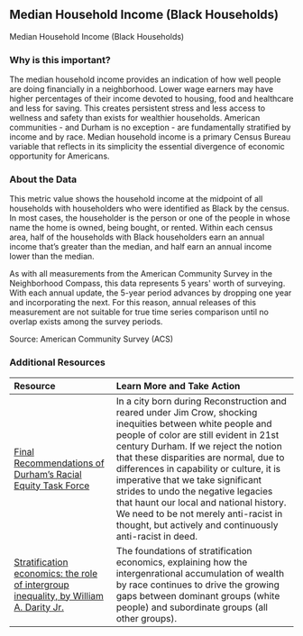 ## Median Household Income (Black Households)
Median Household Income (Black Households)

### Why is this important?
The median household income provides an indication of how well people are doing financially in a neighborhood. Lower wage earners may have higher percentages of their income devoted to housing, food and healthcare and less for saving. This creates persistent stress and less access to wellness and safety than exists for wealthier households. American communities - and Durham is no exception - are fundamentally stratified by income and by race. Median household income is a primary Census Bureau variable that reflects in its simplicity the essential divergence of economic opportunity for Americans. 

### About the Data
This metric value shows the household income at the midpoint of all households with householders who were identified as Black by the census. In most cases, the householder is the person or one of the people in whose name the home is owned, being bought, or rented. Within each census area, half of the households with Black householders earn an annual income that’s greater than the median, and half earn an annual income lower than the median.

As with all measurements from the American Community Survey in the Neighborhood Compass, this data represents 5 years' worth of surveying. With each annual update, the 5-year period advances by dropping one year and incorporating the next. For this reason, annual releases of this measurement are not suitable for true time series comparison until no overlap exists among the survey periods.

Source: American Community Survey (ACS)

### Additional Resources

|Resource | Learn More and Take Action | 
|:--- | :--- |
|[Final Recommendations of Durham’s Racial Equity Task Force](https://docs.google.com/document/d/1rDUZyJtM6RlND8WYQhP8W-gl0Ga8HCFTgr2rD2Cnxq4/edit) | In a city born during Reconstruction and reared under Jim Crow, shocking inequities between white people and people of color are still evident in 21st century Durham. If we reject the notion that these disparities are normal, due to differences in capability or culture, it is imperative that we take significant strides to undo the negative legacies that haunt our local and national history. We need to be not merely anti-racist in thought, but actively and continuously anti-racist in deed.
|[Stratification economics: the role of intergroup inequality, by William A. Darity Jr.](https://www.researchgate.net/publication/226437749_Stratification_economics_The_role_of_intergroup_inequality) | The foundations of stratification economics, explaining how the intergenrational accumulation of wealth by race continues to drive the growing gaps between dominant groups (white people) and subordinate groups (all other groups).
